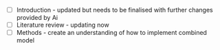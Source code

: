 - [ ] Introduction - updated but needs to be finalised with further changes provided by Ai
- [ ] Literature review - updating now
- [ ] Methods - create an understanding of how to implement combined model